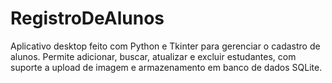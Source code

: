 # RegistroDeAlunos
Aplicativo desktop feito com Python e Tkinter para gerenciar o cadastro de alunos. Permite adicionar, buscar, atualizar e excluir estudantes, com suporte a upload de imagem e armazenamento em banco de dados SQLite.
